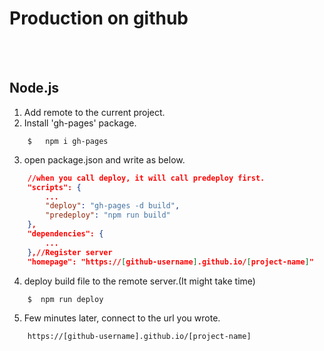 # __Production on github__
<br/></br>

## __Node.js__

1. Add remote to the current project.
2. Install 'gh-pages' package.
```
    $   npm i gh-pages
```
3. open package.json and write as below.
```json
    //when you call deploy, it will call predeploy first.
    "scripts": {
        ...
        "deploy": "gh-pages -d build",
        "predeploy": "npm run build"
    },
    "dependencies": {
        ...
    },//Register server
    "homepage": "https://[github-username].github.io/[project-name]"
```
4. deploy build file to the remote server.(It might take time)
```
    $  npm run deploy
```
5. Few minutes later, connect to the url you wrote.
```
    https://[github-username].github.io/[project-name]
```